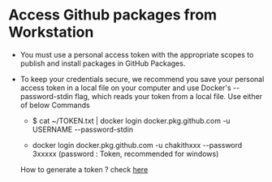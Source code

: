 # Access Github packages from Workstation

* You must use a personal access token with the appropriate scopes to publish and install packages in GitHub Packages.
* To keep your credentials secure, we recommend you save your personal access token in a local file on your computer and use  Docker's --password-stdin flag, which reads your token from a local file. Use either of below Commands


   * $ cat ~/TOKEN.txt | docker login docker.pkg.github.com -u USERNAME --password-stdin 
                              
    * docker login docker.pkg.github.com -u chakithxxx --password 3xxxxx     (password : Token, recommended for windows)
    
    
    How to generate a token  ?  check [here](https://help.github.com/en/packages/publishing-and-managing-packages/about-github-packages#about-tokens)
    
                           
        
    
